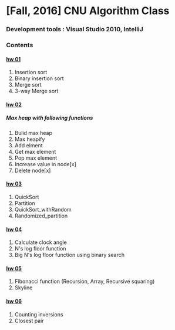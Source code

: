 # [Fall, 2016] CNU Algorithm Class
### Development tools : Visual Studio 2010, IntelliJ
### Contents
#### [hw 01](https://github.com/Yoon-jae/Fall_2016_Algorithm/tree/master/%5BAlgorithm_hw01%5D)
1. Insertion sort
2. Binary insertion sort
3. Merge sort 
4. 3-way Merge sort

#### [hw 02](https://github.com/Yoon-jae/Fall_2016_Algorithm/tree/master/%5BAlgorithm_hw02%5D)
##### Max heap with following functions
1. Bulid max heap
2. Max heapify
3. Add elment
4. Get max element
5. Pop max element
6. Increase value in node[x]
7. Delete node[x]

#### [hw 03](https://github.com/Yoon-jae/Fall_2016_Algorithm/tree/master/%5BAlgorithm_hw03%5D)
1. QuickSort
2. Partition
3. QuickSort_withRandom
4. Randomized_partition

#### [hw 04](https://github.com/Yoon-jae/Fall_2016_Algorithm/tree/master/%5BAlgorithm_hw04%5D)
1. Calculate clock angle
2. N's log floor function
3. Big N's log floor function using binary search

#### [hw 05](https://github.com/Yoon-jae/Fall_2016_Algorithm/tree/master/%5BAlgorithm_hw05%5D)
1. Fibonacci function (Recursion, Array, Recursive squaring)
2. Skyline

#### [hw 06](https://github.com/Yoon-jae/Fall_2016_Algorithm/tree/master/%5BAlgorithm_hw06%5D)
1. Counting inversions
2. Closest pair

